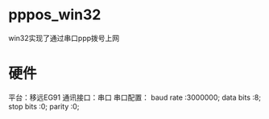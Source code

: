 # pppos_win32
win32实现了通过串口ppp拨号上网

# 硬件
平台：移远EG91
通讯接口：串口
串口配置： 
baud rate :3000000;
data bits :8;
stop bits :0;
parity    :0;
